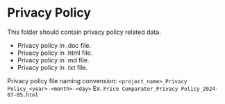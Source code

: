 # Privacy Policy

This folder should contain privacy policy related data.
- Privacy policy in .doc file.
- Privacy policy in .html file.
- Privacy policy in .md file.
- Privacy policy in .txt file.

Privacy policy file naming convension: `<project_name>_Privacy Policy_<year>-<month>-<day>`
Ex. `Price Comparator_Privacy Policy_2024-07-05.html`

